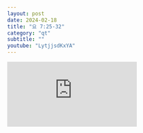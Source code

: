 ```yaml
---
layout: post
date: 2024-02-18
title: "요 7:25-32"
category: "qt"
subtitle: ""
youtube: "LytjjsdKxYA"
---
```


<div class="youtube margin-large">
    <iframe src="https://www.youtube.com/embed/LytjjsdKxYA" title="YouTube video player" frameborder="0" allow="accelerometer; autoplay; clipboard-write; encrypted-media; gyroscope; picture-in-picture; web-share" allowfullscreen></iframe>
</div>


